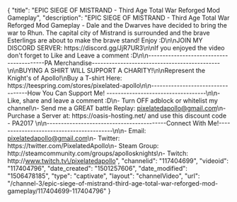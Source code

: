 {
    "title": "EPIC SIEGE OF MISTRAND - Third Age Total War Reforged Mod Gameplay",
    "description": "EPIC SIEGE OF MISTRAND - Third Age Total War Reforged Mod Gameplay - Dale and the Dwarves have decided to bring the war to Rhun. The capital city of Mistrand is surrounded and the brave Esterlings are about to make the brave stand! Enjoy :D\n\nJOIN MY DISCORD SERVER: https:\/\/discord.gg\/JjR7UR3\n\nIf you enjoyed the video don't forget to Like and Leave a comment :D\n\n-----------------------------------------PA Merchandise---------------------------------------------\n\nBUYING A SHIRT WILL SUPPORT A CHARITY!\n\nRepresent the Knight's of Apollo!\nBuy a T-shirt Here: https:\/\/teespring.com\/stores\/pixelated-apollo\n\n----------------------------------How You Can Support Me! -----------------------------------\n\n- Like, share and leave a comment :D\n- Turn OFF adblock or whitelist my channel\n- Send me a GREAT battle Replay: pixelatedapollo@gmail.com\n- Purchase a Server at: https:\/\/oasis-hosting.net\/ and use this discount code - PA2017 \n\n------------------------------------------Connect With Me!-----------------------------------------\n\n- Email: pixelatedapollo@gmail.com\n- Twitter: https:\/\/twitter.com\/PixelatedApollo\n- Steam Group:  http:\/\/steamcommunity.com\/groups\/apollosknights\n- Twitch: http:\/\/www.twitch.tv\/pixelatedapollo",
    "channelid": "117404699",
    "videoid": "117404796",
    "date_created": "1501257606",
    "date_modified": "1506478185",
    "type": "captivate",
    "layout": "channelVideo",
    "url": "\/channel-3\/epic-siege-of-mistrand-third-age-total-war-reforged-mod-gameplay\/117404699-117404796"
}